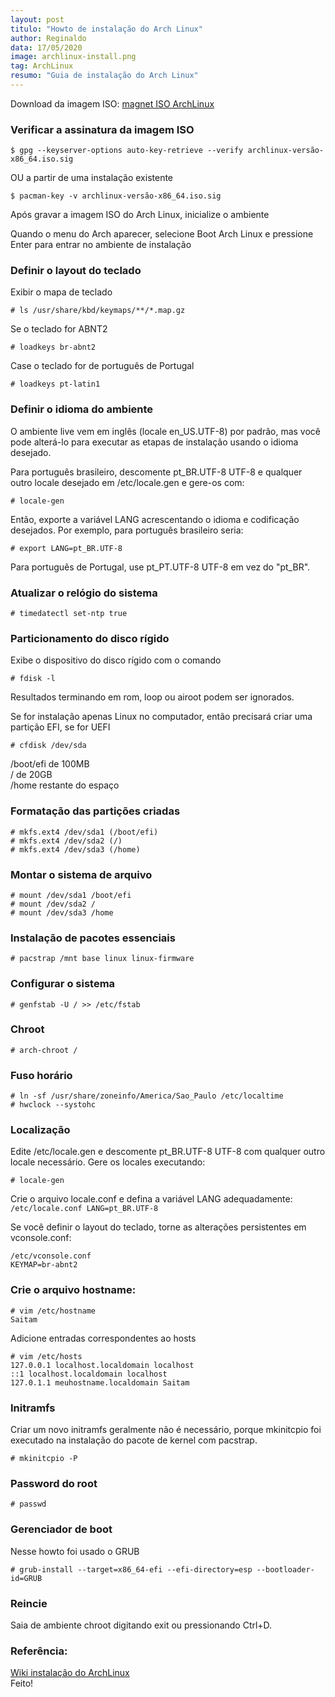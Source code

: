 ```yaml
---
layout: post
titulo: "Howto de instalação do Arch Linux"
author: Reginaldo
data: 17/05/2020
image: archlinux-install.png
tag: ArchLinux
resumo: "Guia de instalação do Arch Linux"
---
```

Download da imagem ISO: [magnet ISO ArchLinux](magnet:?xt=urn:btih:f95c371d5609d15f6615139be84edbb5b94a79bc&dn=archlinux-2020.05.01-x86_64.iso&tr=udp://tracker.archlinux.org:6969&tr=http://tracker.archlinux.org:6969/announce)

### Verificar a assinatura da imagem ISO

`$ gpg --keyserver-options auto-key-retrieve --verify archlinux-versão-x86_64.iso.sig`

OU a partir de uma instalação existente

`$ pacman-key -v archlinux-versão-x86_64.iso.sig`

Após gravar a imagem ISO do Arch Linux, inicialize o ambiente

Quando o menu do Arch aparecer, selecione Boot Arch Linux e pressione Enter para entrar no ambiente de instalação

### Definir o layout do teclado

Exibir o mapa de teclado

`# ls /usr/share/kbd/keymaps/**/*.map.gz`

Se o teclado for ABNT2

`# loadkeys br-abnt2`

Case o teclado for de português de Portugal

`# loadkeys pt-latin1`

### Definir o idioma do ambiente

O ambiente live vem em inglês (locale en\_US.UTF-8) por padrão, mas você pode alterá-lo para executar as etapas de instalação usando o idioma desejado.

Para português brasileiro, descomente pt\_BR.UTF-8 UTF-8 e qualquer outro locale desejado em /etc/locale.gen e gere-os com:

`# locale-gen`

Então, exporte a variável LANG acrescentando o idioma e codificação desejados. Por exemplo, para português brasileiro seria:

`# export LANG=pt_BR.UTF-8`

Para português de Portugal, use pt\_PT.UTF-8 UTF-8 em vez do "pt\_BR".

### Atualizar o relógio do sistema

`# timedatectl set-ntp true`

### Particionamento do disco rígido

Exibe o dispositivo do disco rígido com o comando

`# fdisk -l`

Resultados terminando em rom, loop ou airoot podem ser ignorados.

Se for instalação apenas Linux no computador, então precisará criar uma partição EFI, se for UEFI

`# cfdisk /dev/sda`

/boot/efi de 100MB  
/ de 20GB  
/home restante do espaço

### Formatação das partições criadas

```
# mkfs.ext4 /dev/sda1 (/boot/efi)
# mkfs.ext4 /dev/sda2 (/)
# mkfs.ext4 /dev/sda3 (/home)
```

### Montar o sistema de arquivo

```
# mount /dev/sda1 /boot/efi
# mount /dev/sda2 /
# mount /dev/sda3 /home
```

### Instalação de pacotes essenciais

`# pacstrap /mnt base linux linux-firmware`

### Configurar o sistema

`# genfstab -U / >> /etc/fstab`

### Chroot

`# arch-chroot /`

### Fuso horário

```
# ln -sf /usr/share/zoneinfo/America/Sao_Paulo /etc/localtime
# hwclock --systohc
```

### Localização

Edite /etc/locale.gen e descomente pt\_BR.UTF-8 UTF-8 com qualquer outro locale necessário. Gere os locales executando:

`# locale-gen`

Crie o arquivo locale.conf e defina a variável LANG adequadamente: `/etc/locale.conf LANG=pt_BR.UTF-8`

Se você definir o layout do teclado, torne as alterações persistentes em vconsole.conf:

```
/etc/vconsole.conf  
KEYMAP=br-abnt2
```

### Crie o arquivo hostname:

```
# vim /etc/hostname
Saitam
```

Adicione entradas correspondentes ao hosts

```
# vim /etc/hosts
127.0.0.1 localhost.localdomain localhost  
::1 localhost.localdomain localhost  
127.0.1.1 meuhostname.localdomain Saitam
```

### Initramfs

Criar um novo initramfs geralmente não é necessário, porque mkinitcpio foi executado na instalação do pacote de kernel com pacstrap.

`# mkinitcpio -P`

### Password do root

`# passwd`

### Gerenciador de boot

Nesse howto foi usado o GRUB

```
# grub-install --target=x86_64-efi --efi-directory=esp --bootloader-id=GRUB
```

### Reincie

Saia de ambiente chroot digitando exit ou pressionando Ctrl+D.

### Referência:

  
[Wiki instalação do ArchLinux](https://wiki.archlinux.org/index.php/Installation_guide)  
Feito!